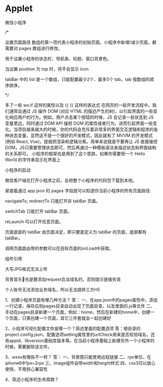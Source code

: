 # Applet
微信小程序

/*

设置页面路径 数组的第一项代表小程序的初始页面。小程序中新增/减少页面，都需要对 pages 数组进行修改。

用于设置小程序的状态栏、导航条、标题、窗口背景色。

当设置 position 为 top 时，将不会显示 icon

tabBar 中的 list 是一个数组，只能配置最少2个、最多5个 tab，tab 按数组的顺序排序。 

*/

多了一些 wx:if 这样的属性以及 {{ }} 这样的表达式 在网页的一般开发流程中，我们通常会通过 JS 操作 DOM (对应 HTML 的描述产生的树)，以引起界面的一些变化响应用户的行为。例如，用户点击某个按钮的时候，JS 会记录一些状态到 JS 变量里边，同时通过 DOM API 操控 DOM 的属性或者行为，进而引起界面一些变化。当项目越来越大的时候，你的代码会充斥着非常多的界面交互逻辑和程序的各种状态变量，显然这不是一个很好的开发模式，因此就有了 MVVM 的开发模式(例如 React, Vue)，提倡把渲染和逻辑分离。简单来说就是不要再让 JS 直接操控 DOM，JS只需要管理状态即可，然后再通过一种模板语法来描述状态和界面结构的关系即可。 小程序的框架也是用到了这个思路，如果你需要把一个 Hello World 的字符串显示在界面上

小程序的启动

微信客户端在打开小程序之前，会把整个小程序的代码包下载到本地。

紧接着通过 app.json 的 pages 字段就可以知道你当前小程序的所有页面路径:

navigateTo, redirectTo 只能打开非 tabBar 页面。

switchTab 只能打开 tabBar 页面。

reLaunch 可以打开任意页面。

页面底部的 tabBar 由页面决定，即只要是定义为 tabBar 的页面，底部都有 tabBar。

调用页面路由带的参数可以在目标页面的onLoad中获取。

组件引用

大写JPG格式无法上传

背景音乐🎵也是要添加request合法域名的，否则提示链接失效

个人账号无法添加业务域名，所以无法跳转三方H5

1、创建小程序页面有哪几种方法？
答：
一、在app.json中的pages属性中，添加一行记录，保存后则pages目录自动出现了页面目录，以及里面的.js等文件
二、手动在pages目录新建一个页面，例如：home，然后在新建的home中，创建一个页面，只需创建一个页面，其它三件套就会一起创建好

2、小程序可视化配置文件是哪一个？简述里面的配置选项
答：根目录的project.config.json，配置选项setting属性里的urlCheck用来是否校验域名，还有appid、libversion基础库版本等。在当前小程序基础上新建另外一个小程序的时候，需要删除该文件。

3、wxss有哪些不一样？
答：
一、背景图只能使用远程链接
二、rpx单位，在iphone6中1px=2rpx
三、image组件自带width和height样式
四、css3可以放心使用，不用担心兼容性

4、简述小程序的生命周期？
